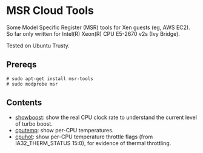 MSR Cloud Tools
===============

Some Model Specific Register (MSR) tools for Xen guests (eg, AWS EC2). So far only written for Intel(R) Xeon(R) CPU E5-2670 v2s (Ivy Bridge).

Tested on Ubuntu Trusty.

## Prereqs

```
# sudo apt-get install msr-tools
# sudo modprobe msr
```

## Contents

- [showboost](showboost): show the real CPU clock rate to understand the current level of turbo boost.
- [cputemp](cputemp): show per-CPU temperatures.
- [cpuhot](cpuhot): show per-CPU temperature throttle flags (from IA32_THERM_STATUS 15:0), for evidence of thermal throttling.
